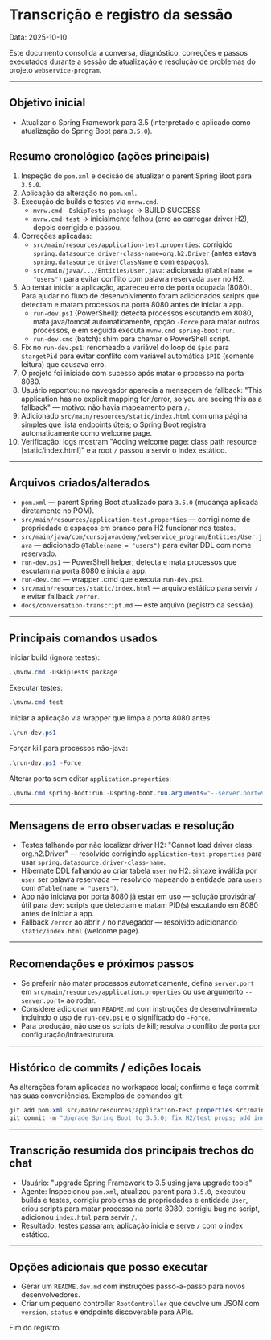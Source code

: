 # Transcrição e registro da sessão

Data: 2025-10-10

Este documento consolida a conversa, diagnóstico, correções e passos executados durante a sessão de atualização e resolução de problemas do projeto `webservice-program`.

---

## Objetivo inicial

- Atualizar o Spring Framework para 3.5 (interpretado e aplicado como atualização do Spring Boot para `3.5.0`).

## Resumo cronológico (ações principais)

1. Inspeção do `pom.xml` e decisão de atualizar o parent Spring Boot para `3.5.0`.
2. Aplicação da alteração no `pom.xml`.
3. Execução de builds e testes via `mvnw.cmd`.
   - `mvnw.cmd -DskipTests package` → BUILD SUCCESS
   - `mvnw.cmd test` → inicialmente falhou (erro ao carregar driver H2), depois corrigido e passou.
4. Correções aplicadas:
   - `src/main/resources/application-test.properties`: corrigido `spring.datasource.driver-class-name=org.h2.Driver` (antes estava `spring.datasource.driverClassName` e com espaços).
   - `src/main/java/.../Entities/User.java`: adicionado `@Table(name = "users")` para evitar conflito com palavra reservada `user` no H2.
5. Ao tentar iniciar a aplicação, apareceu erro de porta ocupada (8080). Para ajudar no fluxo de desenvolvimento foram adicionados scripts que detectam e matam processos na porta 8080 antes de iniciar a app.
   - `run-dev.ps1` (PowerShell): detecta processos escutando em 8080, mata java/tomcat automaticamente, opção `-Force` para matar outros processos, e em seguida executa `mvnw.cmd spring-boot:run`.
   - `run-dev.cmd` (batch): shim para chamar o PowerShell script.
6. Fix no `run-dev.ps1`: renomeado a variável do loop de `$pid` para `$targetPid` para evitar conflito com variável automática `$PID` (somente leitura) que causava erro.
7. O projeto foi iniciado com sucesso após matar o processo na porta 8080.
8. Usuário reportou: no navegador aparecia a mensagem de fallback: "This application has no explicit mapping for /error, so you are seeing this as a fallback" — motivo: não havia mapeamento para `/`.
9. Adicionado `src/main/resources/static/index.html` com uma página simples que lista endpoints úteis; o Spring Boot registra automaticamente como welcome page.
10. Verificação: logs mostram "Adding welcome page: class path resource [static/index.html]" e a root `/` passou a servir o index estático.

---

## Arquivos criados/alterados

- `pom.xml` — parent Spring Boot atualizado para `3.5.0` (mudança aplicada diretamente no POM).
- `src/main/resources/application-test.properties` — corrigi nome de propriedade e espaços em branco para H2 funcionar nos testes.
- `src/main/java/com/cursojavaudemy/webservice_program/Entities/User.java` — adicionado `@Table(name = "users")` para evitar DDL com nome reservado.
- `run-dev.ps1` — PowerShell helper; detecta e mata processos que escutam na porta 8080 e inicia a app.
- `run-dev.cmd` — wrapper .cmd que executa `run-dev.ps1`.
- `src/main/resources/static/index.html` — arquivo estático para servir `/` e evitar fallback `/error`.
- `docs/conversation-transcript.md` — este arquivo (registro da sessão).

---

## Principais comandos usados

Iniciar build (ignora testes):
```powershell
.\mvnw.cmd -DskipTests package
```

Executar testes:
```powershell
.\mvnw.cmd test
```

Iniciar a aplicação via wrapper que limpa a porta 8080 antes:
```powershell
.\run-dev.ps1
```

Forçar kill para processos não-java:
```powershell
.\run-dev.ps1 -Force
```

Alterar porta sem editar `application.properties`:
```powershell
.\mvnw.cmd spring-boot:run -Dspring-boot.run.arguments="--server.port=9090"
```

---

## Mensagens de erro observadas e resolução

- Testes falhando por não localizar driver H2: "Cannot load driver class: org.h2.Driver" — resolvido corrigindo `application-test.properties` para usar `spring.datasource.driver-class-name`.
- Hibernate DDL falhando ao criar tabela `user` no H2: sintaxe inválida por `user` ser palavra reservada — resolvido mapeando a entidade para `users` com `@Table(name = "users")`.
- App não iniciava por porta 8080 já estar em uso — solução provisória/útil para dev: scripts que detectam e matam PID(s) escutando em 8080 antes de iniciar a app.
- Fallback `/error` ao abrir `/` no navegador — resolvido adicionando `static/index.html` (welcome page).

---

## Recomendações e próximos passos

- Se preferir não matar processos automaticamente, defina `server.port` em `src/main/resources/application.properties` ou use argumento `--server.port=` ao rodar.
- Considere adicionar um `README.md` com instruções de desenvolvimento incluindo o uso de `run-dev.ps1` e o significado do `-Force`.
- Para produção, não use os scripts de kill; resolva o conflito de porta por configuração/infraestrutura.

---

## Histórico de commits / edições locais

As alterações foram aplicadas no workspace local; confirme e faça commit nas suas conveniências. Exemplos de comandos git:

```powershell
git add pom.xml src/main/resources/application-test.properties src/main/java/com/cursojavaudemy/webservice_program/Entities/User.java run-dev.ps1 run-dev.cmd src/main/resources/static/index.html docs/conversation-transcript.md
git commit -m "Upgrade Spring Boot to 3.5.0; fix H2/test props; add index and dev-run helper scripts"
```

---

## Transcrição resumida dos principais trechos do chat

- Usuário: "upgrade Spring Framework to 3.5 using java upgrade tools"
- Agente: Inspecionou `pom.xml`, atualizou parent para `3.5.0`, executou builds e testes, corrigiu problemas de propriedades e entidade `User`, criou scripts para matar processo na porta 8080, corrigiu bug no script, adicionou `index.html` para servir `/`.
- Resultado: testes passaram; aplicação inicia e serve `/` com o index estático.

---

## Opções adicionais que posso executar

- Gerar um `README.dev.md` com instruções passo-a-passo para novos desenvolvedores.
- Criar um pequeno controller `RootController` que devolve um JSON com `version`, `status` e endpoints discoverable para APIs.

Fim do registro.
